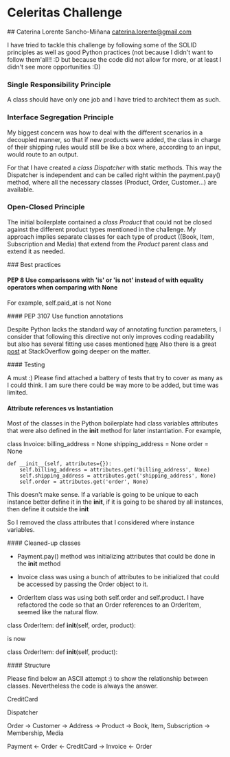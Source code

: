 
# Celeritas Challenge


## Caterina Lorente Sancho-Miñana caterina.lorente@gmail.com


I have tried to tackle this challenge by following some of the SOLID principles as well as good Python practices (not because I didn't want to follow them'all!! :D but because the code did not allow for more, or at least I didn't see more opportunities :D) 


### Single Responsibility Principle

A class should have only one job and I have tried to architect them as such.


### Interface Segregation Principle

My biggest concern was how to deal with the different scenarios in a decoupled manner, so that if new products were added, the class in charge of their shipping rules
would still be like a box where, according to an input, would route to an output.

For that I have created a *class Dispatcher* with static methods.
This way the Dispatcher is independent and can be called right within the payment.pay() method, where all the necessary classes (Product, Order, Customer...) are available.


### Open-Closed Principle

The initial boilerplate contained a *class Product* that could not be closed against the different product types mentioned in the challenge.
My approach implies separate classes for each type of product ((Book, Item, Subscription and Media) that extend from the *Product* parent class and extend it as needed.


### Best practices

#### PEP 8 Use comparissons with 'is' or 'is not' instead of with equality operators when comparing with None

For example, self.paid_at is not None


#### PEP 3107 Use function annotations

Despite Python lacks the standard way of annotating function parameters, I consider that following this directive not only improves coding readability but also has several
fitting use cases mentioned [here](https://www.python.org/dev/peps/pep-3107/#use-cases)
Also there is a great [post](https://stackoverflow.com/questions/2489669/function-parameter-types-in-python) at StackOverflow going deeper on the matter.


#### Testing

A must :)
Please find attached a battery of tests that try to cover as many as I could think.
I am sure there could be way more to be added, but time was limited.


####  Attribute references vs Instantiation

Most of the classes in the Python boilerplate had class variables attributes that were also defined in the __init__ method for later instantiation.
For example,

class Invoice:
    billing_address = None
    shipping_address = None
    order = None

    def __init__(self, attributes={}):
    	self.billing_address = attributes.get('billing_address', None)
    	self.shipping_address = attributes.get('shipping_address', None)
    	self.order = attributes.get('order', None)

This doesn't make sense. If a variable is going to be unique to each instance better define it in the __init__, if it is going to be shared by all instances, then define
it outside the __init__

So I removed the class attributes that I considered where instance variables.


#### Cleaned-up classes

- Payment.pay() method was initializing attributes that could be done in the __init__ method

- Invoice class was using a bunch of attributes to be initialized that could be accessed by passing the Order object to it. 

- OrderItem class was using both self.order and self.product. I have refactored the code so that an Order references to an OrderItem, seemed like the natural flow. 

class OrderItem:
    def __init__(self, order, product):

 is now

 class OrderItem:
    def __init__(self, product):


#### Structure

Please find below an ASCII attempt :) to show the relationship between classes. Nevertheless the code is always the answer.

CreditCard

Dispatcher

Order
 -> Customer -> Address
 -> Product -> Book, Item, Subscription -> Membership, Media

 Payment
  <- Order
  <- CreditCard
  -> Invoice <- Order
  




